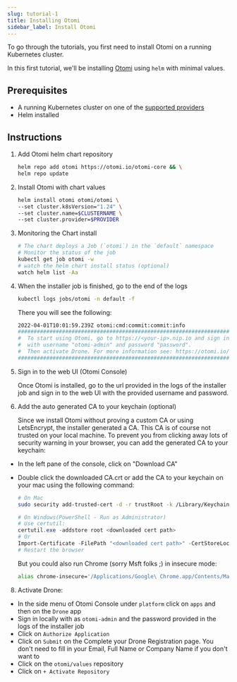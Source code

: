 ```yaml
---
slug: tutorial-1
title: Installing Otomi
sidebar_label: Install Otomi
---
```


To go through the tutorials, you first need to install Otomi on a running Kubernetes cluster.

In this first tutorial, we'll be installing [Otomi](https://github.com/redkubes/otomi-core) using `helm` with minimal values.

## Prerequisites

- A running Kubernetes cluster on one of the [supported providers](/docs/get-started/prerequisites#supported-providers)
- Helm installed

## Instructions

1. Add Otomi helm chart repository

    ```bash
    helm repo add otomi https://otomi.io/otomi-core && \
    helm repo update
    ```

2. Install Otomi with chart values

    ```bash
    helm install otomi otomi/otomi \
    --set cluster.k8sVersion="1.24" \
    --set cluster.name=$CLUSTERNAME \
    --set cluster.provider=$PROVIDER
    ```

3. Monitoring the Chart install

    ```bash
    # The chart deploys a Job (`otomi`) in the `default` namespace
    # Monitor the status of the job
    kubectl get job otomi -w
    # watch the helm chart install status (optional)
    watch helm list -Aa
    ```

4. When the installer job is finished, go to the end of the logs

    ```bash
    kubectl logs jobs/otomi -n default -f
    ```

   There you will see the following:

    ```bash
    2022-04-01T10:01:59.239Z otomi:cmd:commit:commit:info                                                                                            
    ################################################################################################
    #  To start using Otomi, go to https://<your-ip>.nip.io and sign in to the web console         #
    #  with username "otomi-admin" and password "password".                                        #
    #  Then activate Drone. For more information see: https://otomi.io/docs/get-started/activation #
    ################################################################################################
    ```

5. Sign in to the web UI (Otomi Console)

   Once Otomi is installed, go to the url provided in the logs of the installer job and sign in to the web UI with the provided username and password.

6. Add the auto generated CA to your keychain (optional)

   Since we install Otomi without proving a custom CA or using LetsEncrypt, the installer generated a CA. This CA is of course not trusted on your local machine.
   To prevent you from clicking away lots of security warning in your browser, you can add the generated CA to your keychain:

- In the left pane of the console, click on "Download CA"
- Double click the downloaded CA.crt or add the CA to your keychain on your mac using the following command:
  
  ```bash
  # On Mac
  sudo security add-trusted-cert -d -r trustRoot -k /Library/Keychains/System.keychain ~/Downloads/ca.crt  
  ```  

  ```powershell
  # On Windows(PowerShell - Run as Administrator)
  # Use certutil:
  certutil.exe -addstore root <downloaded cert path>
  # Or 
  Import-Certificate -FilePath "<downloaded cert path>" -CertStoreLocation Cert:\LocalMachine\Root
  # Restart the browser 
  ```

    But you could also run Chrome (sorry Msft folks ;) in insecure mode:

    ```bash
    alias chrome-insecure='/Applications/Google\ Chrome.app/Contents/MacOS/Google\ Chrome --ignore-certificate-errors --ignore-urlfetcher-cert-requests &> /dev/null'
    ```

8. Activate Drone:

- In the side menu of Otomi Console under `platform` click on `apps` and then on the `Drone` app
- Sign in locally with as `otomi-admin` and the password provided in the logs of the installer job
- Click on `Authorize Application`
- Click on `Submit` on the Complete your Drone Registration page. You don't need to fill in your Email, Full Name or Company Name if you don't want to
- Click on the `otomi/values` repository
- Click on `+ Activate Repository`